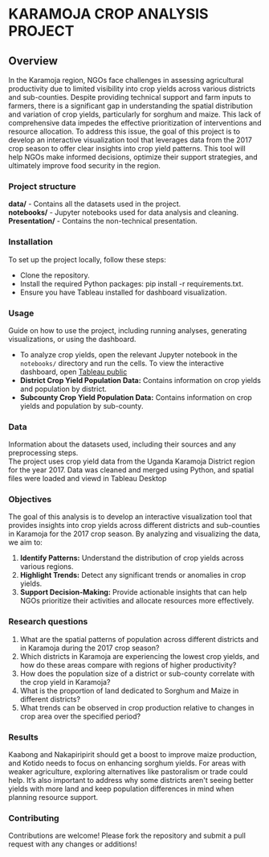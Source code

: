 # KARAMOJA CROP ANALYSIS PROJECT
## Overview
In the Karamoja region, NGOs face challenges in assessing agricultural productivity due to limited visibility into crop yields across various districts and sub-counties. Despite providing technical support and farm inputs to farmers, there is a significant gap in understanding the spatial distribution and variation of crop yields, particularly for sorghum and maize. This lack of comprehensive data impedes the effective prioritization of interventions and resource allocation. To address this issue, the goal of this project is to develop an interactive visualization tool that leverages data from the 2017 crop season to offer clear insights into crop yield patterns. This tool will help NGOs make informed decisions, optimize their support strategies, and ultimately improve food security in the region.
### Project structure
**data/** - Contains all the datasets used in the project. <br>
**notebooks/** - Jupyter notebooks used for data analysis and cleaning. <br>
**Presentation/** - Contains the non-technical presentation.
### Installation
To set up the project locally, follow these steps: <br>
* Clone the repository. <br>
* Install the required Python packages: pip install -r requirements.txt. <br>
* Ensure you have Tableau installed for dashboard visualization. <br>
### Usage
Guide on how to use the project, including running analyses, generating visualizations, or using the dashboard.<br>
* To analyze crop yields, open the relevant Jupyter notebook in the `notebooks/` directory and run the cells. To view the interactive dashboard, open [Tableau public](https://public.tableau.com/app/profile/israel.wasike/viz/Karamojacropyieldinsights/CropYieldInsightsSorghumandMaizeinKaramoja?publish=yes) 
* **District Crop Yield Population Data:** Contains information on crop yields and population by district.
* **Subcounty Crop Yield Population Data:** Contains information on crop yields and population by sub-county. 
### Data
Information about the datasets used, including their sources and any preprocessing steps.<br>
The project uses crop yield data from the Uganda Karamoja District region for the year 2017. Data was cleaned and merged using Python, and spatial files were loaded and viewd in Tableau Desktop
### Objectives
The goal of this analysis is to develop an interactive visualization tool that provides insights into crop yields across different districts and sub-counties in Karamoja for the 2017 crop season. By analyzing and visualizing the data, we aim to:<br>
1. **Identify Patterns:** Understand the distribution of crop yields across various regions.<br>
2. **Highlight Trends:** Detect any significant trends or anomalies in crop yields.<br>
3. **Support Decision-Making:** Provide actionable insights that can help NGOs prioritize their activities and allocate resources more effectively.<br>
### Research questions
1. What are the spatial patterns of population across different districts and in Karamoja during the 2017 crop season?<br>
2. Which districts in Karamoja are experiencing the lowest crop yields, and how do these areas compare with regions of higher productivity?<br>
3. How does the population size of a district or sub-county correlate with the crop yield in Karamoja?<br>
4. What is the proportion of land dedicated to Sorghum and Maize in different districts?<br>
5. What trends can be observed in crop production relative to changes in crop area over the specified period?<br>
### Results
Kaabong and Nakapiripirit should get a boost to improve maize production, and Kotido needs to focus on enhancing sorghum yields. For areas with weaker agriculture, exploring alternatives like pastoralism or trade could help. It’s also important to address why some districts aren't seeing better yields with more land and keep population differences in mind when planning resource support.
### Contributing
Contributions are welcome! Please fork the repository and submit a pull request with any changes or additions! 
